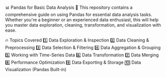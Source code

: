 📊 Pandas for Basic Data Analysis
🚀 This repository contains a comprehensive guide on using Pandas for essential data analysis tasks. Whether you're a beginner or an experienced data enthusiast, this will help you master data exploration, cleaning, transformation, and visualization with ease.

🔥 Topics Covered
1️⃣ Data Exploration & Inspection
2️⃣ Data Cleaning & Preprocessing
3️⃣ Data Selection & Filtering
4️⃣ Data Aggregation & Grouping
5️⃣ Working with Time-Series Data
6️⃣ Data Transformation
7️⃣ Data Merging 
8️⃣ Performance Optimization
9️⃣ Data Exporting & Storage
🔟 Data Visualization (Pandas Built-in)
